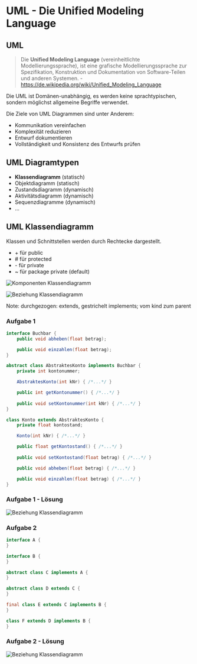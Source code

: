 # UML - Die Unified Modeling Language



## UML
> Die **Unified Modeling Language** (vereinheitlichte Modellierungssprache), ist eine grafische Modellierungssprache zur Spezifikation, Konstruktion und Dokumentation von Software-Teilen und anderen Systemen. - https://de.wikipedia.org/wiki/Unified_Modeling_Language

Die UML ist Domänen-unabhängig, es werden keine sprachtypischen, sondern möglichst allgemeine Begriffe verwendet.



Die Ziele von UML Diagrammen sind unter Anderem:
* Kommunikation vereinfachen
* Komplexität reduzieren
* Entwurf dokumentieren
* Vollständigkeit und Konsistenz des Entwurfs prüfen



## UML Diagramtypen
* **Klassendiagramm** (statisch)
* Objektdiagramm (statisch)
* Zustandsdiagramm (dynamisch)
* Aktivitätsdiagramm (dynamisch)
* Sequenzdiagramme (dynamisch)
* ...



## UML Klassendiagramm
Klassen und Schnittstellen werden durch Rechtecke dargestellt.
* \+ für public
* \# für protected
* \- für private
* ~ für package private (default)

![Komponenten Klassendiagramm](content/images/UmlCd_Klasse-3.svg.png)

![Beziehung Klassendiagramm](content/images/UML-Beziehungen.png)

Note: durchgezogen: extends, gestrichelt implements; vom kind zum parent



### Aufgabe 1
```java
interface Buchbar {
    public void abheben(float betrag);

    public void einzahlen(float betrag);
}
```
```java
abstract class AbstraktesKonto implements Buchbar {
    private int kontonummer;

    AbstraktesKonto(int kNr) { /*...*/ }

    public int getKontonummer() { /*...*/ }
    
    public void setKontonummer(int kNr) { /*...*/ }
}
```
```java
class Konto extends AbstraktesKonto {
    private float kontostand;

    Konto(int kNr) { /*...*/ }

    public float getKontostand() { /*...*/ }
    
    public void setKontostand(float betrag) { /*...*/ }

    public void abheben(float betrag) { /*...*/ }

    public void einzahlen(float betrag) { /*...*/ }
}
```



### Aufgabe 1 - Lösung
![Beziehung Klassendiagramm](content/images/UML-A1-Klassendiagramm.png)



### Aufgabe 2
```java
interface A {
}
```
```java
interface B {
}
```
```java
abstract class C implements A {
}
```
```java
abstract class D extends C {
}
```
```java
final class E extends C implements B {
}
```
```java
class F extends D implements B {
}
```



### Aufgabe 2 - Lösung
![Beziehung Klassendiagramm](content/images/UML-A2-Klassendiagramm.png)
